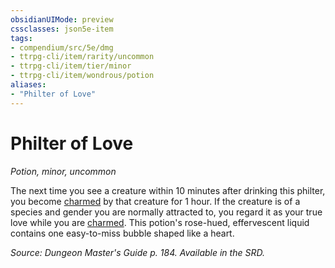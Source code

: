 ```yaml
---
obsidianUIMode: preview
cssclasses: json5e-item
tags:
- compendium/src/5e/dmg
- ttrpg-cli/item/rarity/uncommon
- ttrpg-cli/item/tier/minor
- ttrpg-cli/item/wondrous/potion
aliases: 
- "Philter of Love"
---
```

# Philter of Love
*Potion, minor, uncommon*  


The next time you see a creature within 10 minutes after drinking this philter, you become [charmed](/compendium/rules/conditions.md#charmed) by that creature for 1 hour. If the creature is of a species and gender you are normally attracted to, you regard it as your true love while you are [charmed](/compendium/rules/conditions.md#charmed). This potion's rose-hued, effervescent liquid contains one easy-to-miss bubble shaped like a heart.

*Source: Dungeon Master's Guide p. 184. Available in the SRD.*